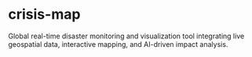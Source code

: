 # crisis-map
Global real-time disaster monitoring and visualization tool integrating live geospatial data, interactive mapping, and AI-driven impact analysis.
